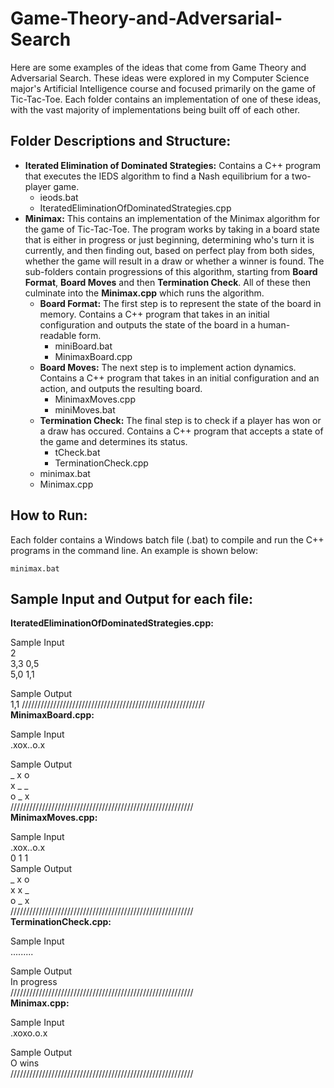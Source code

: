 # Game-Theory-and-Adversarial-Search
Here are some examples of the ideas that come from Game Theory and Adversarial Search. These ideas were explored in my Computer Science major's Artificial Intelligence course and focused primarily on the game of Tic-Tac-Toe. Each folder contains an implementation of one of these ideas, with the vast majority of implementations being built off of each other. 

## Folder Descriptions and Structure:

* **Iterated Elimination of Dominated Strategies:** Contains a C++ program that executes the IEDS algorithm to find a Nash equilibrium for a two-player game.
  * ieods.bat
  * IteratedEliminationOfDominatedStrategies.cpp
* **Minimax:** This contains an implementation of the Minimax algorithm for the game of Tic-Tac-Toe. The program works by taking in a board state that is either in progress or just beginning, determining who's turn it is currently, and then finding out, based on perfect play from both sides, whether the game will result in a draw or whether a winner is found. The sub-folders contain progressions of this algorithm, starting from **Board Format**, **Board Moves** and then **Termination Check**. All of these then culminate into the **Minimax.cpp** which runs the algorithm.
  * **Board Format:** The first step is to represent the state of the board in memory. Contains a C++ program that takes in an initial configuration and outputs the state of the board in a human-readable form.
    * miniBoard.bat
    * MinimaxBoard.cpp
  * **Board Moves:** The next step is to implement action dynamics. Contains a C++ program that takes in an initial configuration and an action, and outputs the resulting board.
    * MinimaxMoves.cpp
    * miniMoves.bat 
  * **Termination Check:** The final step is to check if a player has won or a draw has occured. Contains a C++ program that accepts a state of the game and determines its status.
    * tCheck.bat
    * TerminationCheck.cpp
  * minimax.bat
  * Minimax.cpp

## How to Run:

Each folder contains a Windows batch file (.bat) to compile and run the C++ programs in the command line. An example is shown below:

```
minimax.bat 
```

## Sample Input and Output for each file:

**IteratedEliminationOfDominatedStrategies.cpp:**  
  
Sample Input   
2  
3,3 0,5  
5,0 1,1  

Sample Output  
1,1
//////////////////////////////////////////////////////////  
**MinimaxBoard.cpp:**  
  
Sample Input  
.xox..o.x  

Sample Output  
_ x o  
x _ _  
o _ x  
//////////////////////////////////////////////////////////  
**MinimaxMoves.cpp:**  
  
Sample Input  
.xox..o.x  
0 1 1  
Sample Output  
_ x o  
x x _  
o _ x  
//////////////////////////////////////////////////////////  
**TerminationCheck.cpp:**  
  
Sample Input  
.........  
  
Sample Output  
In progress  
//////////////////////////////////////////////////////////  
**Minimax.cpp:**  
  
Sample Input  
.xoxo.o.x  
  
Sample Output  
O wins  
//////////////////////////////////////////////////////////  

